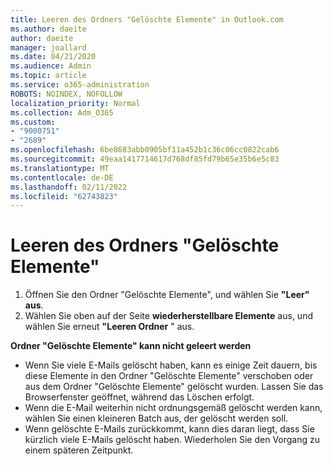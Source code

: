 ```yaml
---
title: Leeren des Ordners "Gelöschte Elemente" in Outlook.com
ms.author: daeite
author: daeite
manager: joallard
ms.date: 04/21/2020
ms.audience: Admin
ms.topic: article
ms.service: o365-administration
ROBOTS: NOINDEX, NOFOLLOW
localization_priority: Normal
ms.collection: Adm_O365
ms.custom:
- "9000751"
- "2689"
ms.openlocfilehash: 6be8683abb0905bf11a452b1c36c06cc0822cab6
ms.sourcegitcommit: 49eaa1417714617d768df85fd79b65e35b6e5c83
ms.translationtype: MT
ms.contentlocale: de-DE
ms.lasthandoff: 02/11/2022
ms.locfileid: "62743823"
---
```

# <a name="empty-the-deleted-items-folder"></a>Leeren des Ordners "Gelöschte Elemente"

1. Öffnen Sie den Ordner "Gelöschte Elemente", und wählen Sie **"Leer" aus**.
2. Wählen Sie oben auf der Seite **wiederherstellbare Elemente** aus, und wählen Sie erneut **"Leeren Ordner** " aus.

**Ordner "Gelöschte Elemente" kann nicht geleert werden**

- Wenn Sie viele E-Mails gelöscht haben, kann es einige Zeit dauern, bis diese Elemente in den Ordner "Gelöschte Elemente" verschoben oder aus dem Ordner "Gelöschte Elemente" gelöscht wurden. Lassen Sie das Browserfenster geöffnet, während das Löschen erfolgt.
- Wenn die E-Mail weiterhin nicht ordnungsgemäß gelöscht werden kann, wählen Sie einen kleineren Batch aus, der gelöscht werden soll.
- Wenn gelöschte E-Mails zurückkommt, kann dies daran liegt, dass Sie kürzlich viele E-Mails gelöscht haben. Wiederholen Sie den Vorgang zu einem späteren Zeitpunkt.